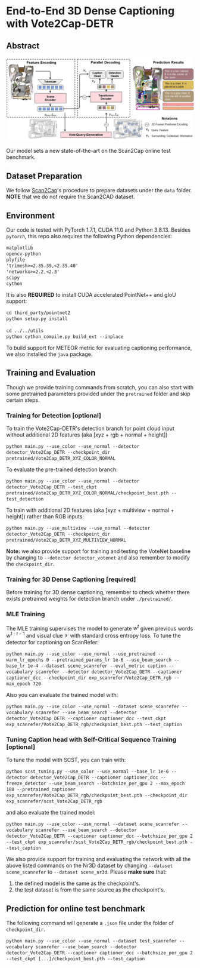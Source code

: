 # End-to-End 3D Dense Captioning with Vote2Cap-DETR

## Abstract

![pipeline](assets/overall_pipeline_detailed.jpg)

Our model sets a new state-of-the-art on the Scan2Cap online test benchmark.

## Dataset Preparation

We follow [Scan2Cap](https://github.com/daveredrum/Scan2Cap)'s procedure to prepare datasets under the `data` folder.
**NOTE** that we do not require the Scan2CAD dataset.

## Environment

Our code is tested with PyTorch 1.7.1, CUDA 11.0 and Python 3.8.13.
Besides `pytorch`, this repo also requires the following Python dependencies:

```{bash}
matplotlib
opencv-python
plyfile
'trimesh>=2.35.39,<2.35.40'
'networkx>=2.2,<2.3'
scipy
cython
```

It is also **REQUIRED** to install CUDA accelerated PointNet++ and gIoU support:

```{bash}
cd third_party/pointnet2
python setup.py install

cd ../../utils
python cython_compile.py build_ext --inplace
```

To build support for METEOR metric for evaluating captioning performance, we also installed the `java` package.

## Training and Evaluation

Though we provide training commands from scratch, you can also start with some pretrained parameters provided under the `pretrained` folder and skip certain steps.

### Training for Detection [optional]

To train the Vote2Cap-DETR's detection branch for point cloud input without additional 2D features (aka [xyz + rgb + normal + height])

```{bash}
python main.py --use_color --use_normal --detector detector_Vote2Cap_DETR --checkpoint_dir pretrained/Vote2Cap_DETR_XYZ_COLOR_NORMAL
```

To evaluate the pre-trained detection branch:

```{bash}
python main.py --use_color --use_normal --detector detector_Vote2Cap_DETR --test_ckpt pretrained/Vote2Cap_DETR_XYZ_COLOR_NORMAL/checkpoint_best.pth --test_detection
```

To train with additional 2D features (aka [xyz + multiview + normal + height]) rather than RGB inputs:

```{bash}
python main.py --use_multiview --use_normal --detector detector_Vote2Cap_DETR --checkpoint_dir pretrained/Vote2Cap_DETR_XYZ_MULTIVIEW_NORMAL
```

**Note:** we also provide support for training and testing the VoteNet baseline by changing to `--detector detector_votenet` and also remember to modify the `checkpoint_dir`.


### Training for 3D Dense Captioning [required]

Before training for 3D dense captioning, remember to check whether there exists pretrained weights for detection branch under `./pretrained/`. 

### MLE Training

The MLE training supervises the model to generate $w^{t}$ given previous words $w^{1:t-1}$ and visual clue $\mathcal{V}$ with standard cross entropy loss. To tune the detector for captioning on ScanRefer:

```{bash}
python main.py --use_color --use_normal --use_pretrained --warm_lr_epochs 0 --pretrained_params_lr 1e-6 --use_beam_search --base_lr 1e-4 --dataset scene_scanrefer --eval_metric caption --vocabulary scanrefer --detector detector_Vote2Cap_DETR --captioner captioner_dcc --checkpoint_dir exp_scanrefer/Vote2Cap_DETR_rgb --max_epoch 720
```

Also you can evaluate the trained model with:

```{bash}
python main.py --use_color --use_normal --dataset scene_scanrefer --vocabulary scanrefer --use_beam_search --detector detector_Vote2Cap_DETR --captioner captioner_dcc --test_ckpt exp_scanrefer/Vote2Cap_DETR_rgb/checkpoint_best.pth --test_caption
```

### Tuning Caption head with Self-Critical Sequence Training [optional]

To tune the model with SCST, you can train with:

```{cmd}
python scst_tuning.py --use_color --use_normal --base_lr 1e-6 --detector detector_Vote2Cap_DETR --captioner captioner_dcc --freeze_detector --use_beam_search --batchsize_per_gpu 2 --max_epoch 180 --pretrained_captioner exp_scanrefer/Vote2Cap_DETR_rgb/checkpoint_best.pth --checkpoint_dir exp_scanrefer/scst_Vote2Cap_DETR_rgb
```

and also evaluate the trained model:

```{cmd}
python main.py --use_color --use_normal --dataset scene_scanrefer --vocabulary scanrefer --use_beam_search --detector detector_Vote2Cap_DETR --captioner captioner_dcc --batchsize_per_gpu 2 --test_ckpt exp_scanrefer/scst_Vote2Cap_DETR_rgb/checkpoint_best.pth --test_caption
```

We also provide support for training and evaluating the network with all the above listed commands on the Nr3D dataset by changing `--dataset scene_scanrefer` to `--dataset scene_nr3d`. 
Please **make sure** that:

1. the defined model is the same as the checkpoint's.
2. the test dataset is from the same source as the checkpoint's.


## Prediction for online test benchmark

The following command will generate a `.json` file under the folder of `checkpoint_dir`.

```
python main.py --use_color --use_normal --dataset test_scanrefer --vocabulary scanrefer --use_beam_search --detector detector_Vote2Cap_DETR --captioner captioner_dcc --batchsize_per_gpu 2 --test_ckpt [...]/checkpoint_best.pth --test_caption
```